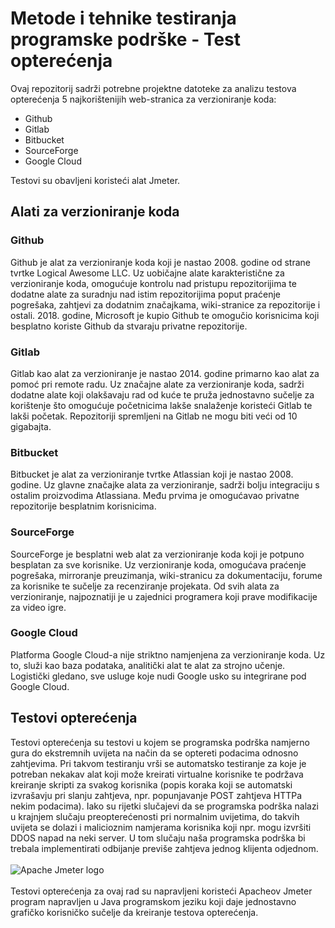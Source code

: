 # Metode i tehnike testiranja programske podrške - Test opterećenja
Ovaj repozitorij sadrži potrebne projektne datoteke za analizu testova opterećenja 5 najkorištenijih web-stranica za verzioniranje koda:
- Github
- Gitlab
- Bitbucket
- SourceForge
- Google Cloud

Testovi su obavljeni koristeći alat Jmeter.

## Alati za verzioniranje koda
### Github
Github je alat za verzioniranje koda koji je nastao 2008. godine od strane tvrtke Logical Awesome LLC. Uz uobičajne alate karakteristične za verzioniranje koda, omogućuje kontrolu nad pristupu repozitorijima te dodatne alate za suradnju nad istim repozitorijima poput praćenje pogrešaka, zahtjevi za dodatnim značajkama, wiki-stranice za repozitorije i ostali. 2018. godine, Microsoft je kupio Github te omogučio korisnicima koji besplatno koriste Github da stvaraju privatne repozitorije.
### Gitlab
Gitlab kao alat za verzioniranje je nastao 2014. godine primarno kao alat za pomoć pri remote radu. Uz značajne alate za verzioniranje koda, sadrži dodatne alate koji olakšavaju rad od kuće te pruža jednostavno sučelje za korištenje što omogućuje početnicima lakše snalaženje koristeći Gitlab te lakši početak. Repozitoriji spremljeni na Gitlab ne mogu biti veći od 10 gigabajta.
### Bitbucket
Bitbucket je alat za verzioniranje tvrtke Atlassian koji je nastao 2008. godine. Uz glavne značajke alata za verzioniranje, sadrži bolju integraciju s ostalim proizvodima Atlassiana. Među prvima je omogućavao privatne repozitorije besplatnim korisnicima.
### SourceForge
SourceForge je besplatni web alat za verzioniranje koda koji je potpuno besplatan za sve korisnike. Uz verzioniranje koda, omogućava praćenje pogrešaka, mirroranje preuzimanja, wiki-stranicu za dokumentaciju, forume za korisnike te sučelje za recenziranje projekata. Od svih alata za verzioniranje, najpoznatiji je u zajednici programera koji prave modifikacije za video igre.
### Google Cloud
Platforma Google Cloud-a nije striktno namjenjena za verzioniranje koda. Uz to, služi kao baza podataka, analitički alat te alat za strojno učenje. Logistički gledano, sve usluge koje nudi Google usko su integrirane pod Google Cloud.

## Testovi opterećenja
Testovi opterećenja su testovi u kojem se programska podrška namjerno gura do ekstremnih uvijeta na način da se optereti podacima odnosno zahtjevima. Pri takvom testiranju vrši se automatsko testiranje za koje je potreban nekakav alat koji može kreirati virtualne korisnike te podržava kreiranje skripti za svakog korisnika (popis koraka koji se automatski izvrašavju pri slanju zahtjeva, npr. popunjavanje POST zahtjeva HTTPa nekim podacima). Iako su rijetki slučajevi da se programska podrška nalazi u krajnjem slučaju preopterećenosti pri normalnim uvijetima, do takvih uvijeta se dolazi i malicioznim namjerama korisnika koji npr. mogu izvršiti DDOS napad na neki server. U tom slučaju naša programska podrška bi trebala implementirati odbijanje previše zahtjeva jednog klijenta odjednom.
<br />
<br />
![Apache Jmeter logo](https://jmeter.apache.org/images/logo.svg)
<br />
<br />
Testovi opterećenja za ovaj rad su napravljeni koristeći Apacheov Jmeter program napravljen u Java programskom jeziku koji daje jednostavno grafičko korisničko sučelje da kreiranje testova opterećenja.
<br />
<br />
